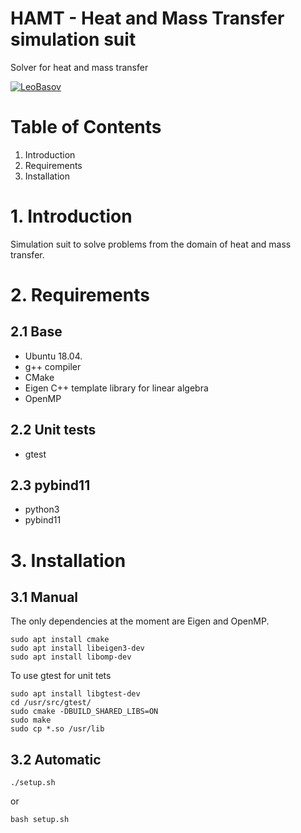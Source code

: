 # HAMT - Heat and Mass Transfer simulation suit
Solver for heat and mass transfer

[![LeoBasov](https://circleci.com/gh/LeoBasov/hamt.svg?style=svg)](https://app.circleci.com/pipelines/github/LeoBasov/hamt/)

# Table of Contents
1. Introduction
2. Requirements
3. Installation

# 1. Introduction
Simulation suit to solve problems from the domain of heat and mass transfer.

# 2. Requirements

## 2.1 Base
- Ubuntu 18.04.
- g++ compiler
- CMake
- Eigen C++ template library for linear algebra
- OpenMP

## 2.2 Unit tests
- gtest

## 2.3 pybind11
- python3
- pybind11

# 3. Installation

## 3.1 Manual
The only dependencies at the moment are Eigen and OpenMP.
```
sudo apt install cmake
sudo apt install libeigen3-dev
sudo apt install libomp-dev
```
To use gtest for unit tets
```
sudo apt install libgtest-dev
cd /usr/src/gtest/
sudo cmake -DBUILD_SHARED_LIBS=ON
sudo make
sudo cp *.so /usr/lib
```

## 3.2 Automatic
```
./setup.sh
```

or
```
bash setup.sh
```


